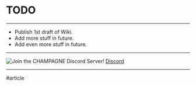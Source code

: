 # TODO

***

* Publish 1st draft of Wiki.
* Add more stuff in future.
* Add even more stuff in future.

***

![Join the CHAMPAGNE Discord Server!](https://cdn.discordapp.com/attachments/972766815224733747/996852484821757952/CHAMPAGNE-Wiki-Footer.png) [Discord](https://discord.gg/cH3ZkVc3Gd)

***

\#article
